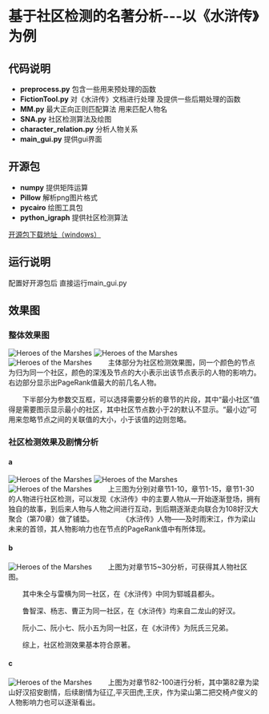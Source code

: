 # 基于社区检测的名著分析---以《水浒传》为例


## 代码说明
- **preprocess.py**  包含一些用来预处理的函数
- **FictionTool.py** 对《水浒传》文档进行处理 及提供一些后期处理的函数
- **MM.py**  最大正向正则匹配算法 用来匹配人物名
- **SNA.py**  社区检测算法及绘图
- **character_relation.py**  分析人物关系
- **main_gui.py**  提供gui界面

## 开源包
- **numpy**  提供矩阵运算
- **Pillow**  解析png图片格式
- **pycairo**  绘图工具包
- **python_igraph**  提供社区检测算法

[开源包下载地址（windows）][1]

## 运行说明
配置好开源包后 直接运行main_gui.py

## 效果图
### 整体效果图
   ![Heroes of the Marshes][2]
   ![Heroes of the Marshes][3]
   ![Heroes of the Marshes][4]
　　主体部分为社区检测效果图，同一个颜色的节点为归为同一个社区，颜色的深浅及节点的大小表示出该节点表示的人物的影响力。
右边部分显示出PageRank值最大的前几名人物。

　　下半部分为参数交互框，可以选择需要分析的章节的片段，其中“最小社区”值得是需要图示显示最小的社区，其中社区节点数小于2的默认不显示。“最小边”可用来忽略节点之间的关联值的大小，小于该值的边则忽略。

### 社区检测效果及剧情分析
#### a
   ![Heroes of the Marshes][5]
   ![Heroes of the Marshes][6]
   ![Heroes of the Marshes][7]
　　上三图为分别对章节1-10，章节1-15，章节1-30的人物进行社区检测，可以发现《水浒传》中的主要人物从一开始逐渐登场，拥有独自的故事，到后来人物与人物之间进行互动，到后期逐渐走向联合为108好汉大聚合（第70章）做了铺垫。
　　
　　《水浒传》人物——及时雨宋江，作为梁山未来的首领，其人物影响力也在节点的PageRank值中有所体现。
#### b
   ![Heroes of the Marshes][8]
　　上图为对章节15~30分析，可获得其人物社区图。
  
　　其中朱仝与雷横为同一社区，在《水浒传》中同为郓城县都头。

　　鲁智深、杨志、曹正为同一社区，在《水浒传》均来自二龙山的好汉。

　　阮小二、阮小七、阮小五为同一社区，在《水浒传》为阮氏三兄弟。

　　综上，社区检测效果基本符合原著。
#### c	
   ![Heroes of the Marshes][9]
　　上图为对章节82-100进行分析，其中第82章为梁山好汉招安剧情，后续剧情为征辽,平灭田虎,王庆，作为梁山第二把交椅卢俊义的人物影响力也可以逐渐看出。




  [1]: www.lfd.uci.edu/gohlke/pythonlibs
  [2]: http://oevwfwaro.bkt.clouddn.com/Heroes%20of%20the%20Marshes%20%281%29.jpg
  [3]: http://oevwfwaro.bkt.clouddn.com/Heroes%20of%20the%20Marshes%20%282%29.jpg
  [4]: http://oevwfwaro.bkt.clouddn.com/Heroes%20of%20the%20Marshes%20%283%29.jpg
  [5]: http://oevwfwaro.bkt.clouddn.com/Heroes%20of%20the%20Marshes%20%284%29.jpg
  [6]: http://oevwfwaro.bkt.clouddn.com/Heroes%20of%20the%20Marshes%20%285%29.jpg
  [7]: http://oevwfwaro.bkt.clouddn.com/Heroes%20of%20the%20Marshes%20%286%29.jpg
  [8]: http://oevwfwaro.bkt.clouddn.com/Heroes%20of%20the%20Marshes%20%287%29.jpg
  [9]: http://oevwfwaro.bkt.clouddn.com/Heroes%20of%20the%20Marshes%20%288%29.jpg

